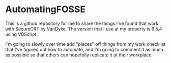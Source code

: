 # AutomatingFOSSE


This is a github repository for me to share the things I've found that work with SecureCRT by VanDyke. The version that I use at my property is 6.5.4 using VBScript.

I'm going to slowly over time add "pieces" off things from my work checklist that I've figured out how to automate, and I'm going to comment it as much as possible so that others can hopefully replicate it at their workplace.
